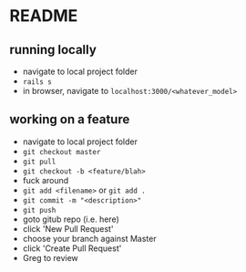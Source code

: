 # README

## running locally

- navigate to local project folder
- `rails s`
- in browser, navigate to `localhost:3000/<whatever_model>`

## working on a feature

- navigate to local project folder
- `git checkout master`
- `git pull`
- `git checkout -b <feature/blah>`
- fuck around
- `git add <filename>` or `git add .`
- `git commit -m "<description>"`
- `git push`
- goto gitub repo (i.e. here)
- click 'New Pull Request'
- choose your branch against Master
- click 'Create Pull Request'
- Greg to review
